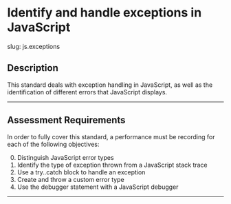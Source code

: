 # Identify and handle exceptions in JavaScript

slug: js.exceptions

## Description
This standard deals with exception handling in JavaScript, as well as the identification of different errors that JavaScript displays.

---
## Assessment Requirements
In order to fully cover this standard, a performance must be recording for each of the following objectives:

0. Distinguish JavaScript error types
1. Identify the type of exception thrown from a JavaScript stack trace
2. Use a try..catch block to handle an exception
3. Create and throw a custom error type
4. Use the debugger statement with a JavaScript debugger

---
